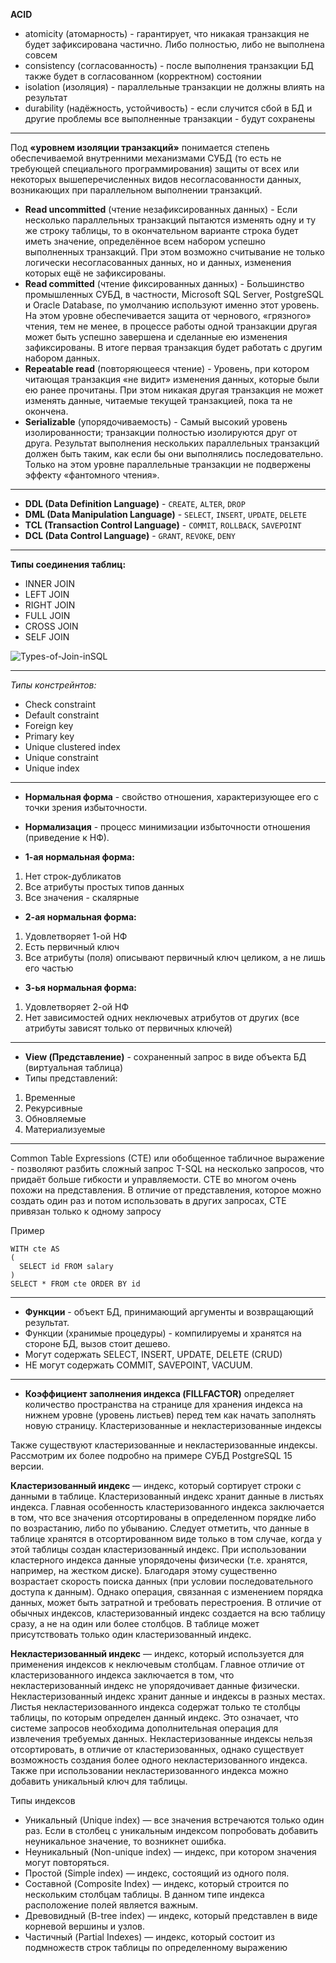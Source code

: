 **ACID**
- atomicity (атомарность) - гарантирует, что никакая транзакция не будет зафиксирована частично. Либо полностью, либо не выполнена совсем
- consistency (согласованность) - после выполнения транзакции БД также будет в согласованном (корректном) состоянии
- isolation (изоляция) - параллельные транзакции не должны влиять на результат
- durability (надёжность, устойчивость) - если случится сбой в БД и другие проблемы все выполненные транзакции - будут сохранены

--------------------------------------------

Под **«уровнем изоляции транзакций»** понимается степень обеспечиваемой внутренними механизмами СУБД (то есть не требующей специального программирования) защиты от всех или некоторых вышеперечисленных видов несогласованности данных, возникающих при параллельном выполнении транзакций.

 - **Read uncommitted** (чтение незафиксированных данных) - Если несколько параллельных транзакций пытаются изменять одну и ту же строку таблицы, то в окончательном варианте строка будет иметь значение, определённое всем набором успешно выполненных транзакций. При этом возможно считывание не только логически несогласованных данных, но и данных, изменения которых ещё не зафиксированы.
 - **Read committed** (чтение фиксированных данных) - Большинство промышленных СУБД, в частности, Microsoft SQL Server, PostgreSQL и Oracle Database, по умолчанию используют именно этот уровень. На этом уровне обеспечивается защита от чернового, «грязного» чтения, тем не менее, в процессе работы одной транзакции другая может быть успешно завершена и сделанные ею изменения зафиксированы. В итоге первая транзакция будет работать с другим набором данных. 
 - **Repeatable read** (повторяющееся чтение) - Уровень, при котором читающая транзакция «не видит» изменения данных, которые были ею ранее прочитаны. При этом никакая другая транзакция не может изменять данные, читаемые текущей транзакцией, пока та не окончена. 
 - **Serializable** (упорядочиваемость) - Самый высокий уровень изолированности; транзакции полностью изолируются друг от друга. Результат выполнения нескольких параллельных транзакций должен быть таким, как если бы они выполнялись последовательно. Только на этом уровне параллельные транзакции не подвержены эффекту «фантомного чтения». 

--------------------------------------------
- **DDL (Data Definition Language)** - `CREATE`, `ALTER`, `DROP`
- **DML (Data Manipulation Language)** - `SELECT`, `INSERT`, `UPDATE`, `DELETE`
- **TCL (Transaction Control Language)** - `COMMIT`, `ROLLBACK`, `SAVEPOINT`
- **DCL (Data Control Language)** - `GRANT`, `REVOKE`, `DENY`
--------------------------------------------

**Типы соединения таблиц:**

 - INNER JOIN
 - LEFT JOIN
 - RIGHT JOIN
 - FULL JOIN
 - CROSS JOIN
 - SELF JOIN
    
![Types-of-Join-inSQL](https://github.com/terhia/interview/assets/7370741/734bf5c0-1a45-4ef2-84aa-c6500e0ea34f)


--------------------------------------------
*Типы констрейнтов:*
- Check constraint
- Default constraint
- Foreign key
- Primary key
- Unique clustered index
- Unique constraint
- Unique index
--------------
- **Нормальная форма** - свойство отношения, характеризующее его с точки зрения избыточности.
- **Нормализация** - процесс минимизации избыточности отношения (приведение к НФ).

- **1-ая нормальная форма:**
1) Нет строк-дубликатов
2) Все атрибуты простых типов данных
3) Все значения - скалярные

- **2-ая нормальная форма:**
1) Удовлетворяет 1-ой НФ
2) Есть первичный ключ
3) Все атрибуты (поля) описывают первичный ключ целиком, а не лишь его частью

- **3-ья нормальная форма:**
1) Удовлетворяет 2-ой НФ
2) Нет зависимостей одних неключевых атрибутов от других (все атрибуты зависят только от первичных ключей)
--------------
- **View (Представление)** - сохраненный запрос в виде объекта БД (виртуальная таблица)
- Типы представлений:
1) Временные
2) Рекурсивные
3) Обновляемые
4) Материализуемые

--------------------------------------------
Common Table Expressions (CTE) или обобщенное табличное выражение - позволяют разбить сложный запрос T-SQL на несколько запросов, что придаёт больше гибкости и управляемости. CTE во многом очень похожи на представления. В отличие от представления, которое можно создать один раз и потом использовать в других запросах, CTE привязан только к одному запросу

Пример
```
WITH cte AS
(
  SELECT id FROM salary
)
SELECT * FROM cte ORDER BY id
```

--------------------------------------------

- **Функции** - объект БД, принимающий аргументы и возвращающий результат.
- Функции (хранимые процедуры) - компилируемы и хранятся на стороне БД, вызов стоит дешево.
- Могут содержать SELECT, INSERT, UPDATE, DELETE (CRUD)
- НЕ могут содержать COMMIT, SAVEPOINT, VACUUM.

--------------------------------------------
- **Коэффициент заполнения индекса (FILLFACTOR)** определяет количество пространства на странице для хранения индекса на нижнем уровне (уровень листьев) перед тем как начать заполнять новую страницу.
Кластеризованные и некластеризованные индексы

Также существуют кластеризованные и некластеризованные индексы. Рассмотрим их более подробно на примере СУБД PostgreSQL 15 версии.

**Кластеризованный индекс** — индекс, который сортирует строки с данными в таблице. Кластеризованный индекс хранит данные в листьях индекса. Главная особенность кластеризованного индекса заключается в том, что все значения отсортированы в определенном порядке либо по возрастанию, либо по убыванию. Следует отметить, что данные в таблице хранятся в отсортированном виде только в том случае, когда у этой таблицы создан кластеризованный индекс. При использовании кластерного индекса данные упорядочены физически (т.е. хранятся, например, на жестком диске). Благодаря этому существенно возрастает скорость поиска данных (при условии последовательного доступа к данным). Однако операция, связанная с изменением порядка данных, может быть затратной и требовать перестроения. В отличие от обычных индексов, кластеризованный индекс создается на всю таблицу сразу, а не на один или более столбцов. В таблице может присутствовать только один кластеризованный индекс.

**Некластеризованный индекс** — индекс, который используется для применения индексов к неключевым столбцам. Главное отличие от кластеризованного индекса заключается в том, что некластеризованный индекс не упорядочивает данные физически. Некластеризованный индекс хранит данные и индексы в разных местах. Листья некластеризованного индекса содержат только те столбцы таблицы, по которым определен данный индекс. Это означает, что системе запросов необходима дополнительная операция для извлечения требуемых данных. Некластеризованные индексы нельзя отсортировать, в отличие от кластеризованных, однако существует возможность создания более одного некластеризованного индекса. Также при использовании некластеризованного индекса можно добавить уникальный ключ для таблицы.

Типы индексов
 - Уникальный (Unique index) — все значения встречаются только один раз. Если в столбец с уникальным индексом попробовать добавить неуникальное значение, то возникнет ошибка.
 - Неуникальный (Non-unique index) — индекс, при котором значения могут повторяться.
 - Простой (Simple index) — индекс, состоящий из одного поля.
 - Составной (Composite Index) — индекс, который строится по нескольким столбцам таблицы. В данном типе индекса расположение полей является важным.
 - Древовидный (B-tree index) — индекс, который представлен в виде корневой вершины и узлов.
 - Частичный (Partial Indexes) — индекс, который состоит из подмножеств строк таблицы по определенному выражению
